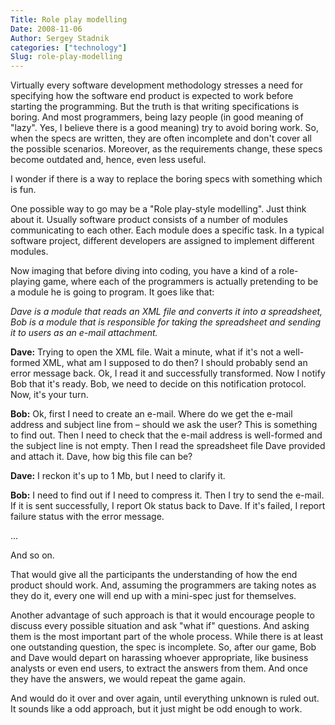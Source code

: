 ```yaml
---
Title: Role play modelling
Date: 2008-11-06
Author: Sergey Stadnik
categories: ["technology"]
Slug: role-play-modelling
---
```


Virtually every software development methodology stresses a need for
specifying how the software end product is expected to work before
starting the programming. But the truth is that writing specifications
is boring. And most programmers, being lazy people (in good meaning of
"lazy". Yes, I believe there is a good meaning) try to avoid boring work. So, when the specs are
written, they are often incomplete and don't cover all the possible
scenarios. Moreover, as the requirements change, these specs become
outdated and, hence, even less useful.

I wonder if there is a way to replace the boring specs with something
which is fun.

One possible way to go may be a "Role play-style modelling". Just think
about it. Usually software product consists of a number of modules
communicating to each other. Each module does a specific task. In a
typical software project, different developers are assigned to implement
different modules.

Now imaging that before diving into coding, you have a kind of a
role-playing game, where each of the programmers is actually pretending
to be a module he is going to program. It goes like that:

_Dave is a module that reads an XML file and converts it into a spreadsheet,
Bob is a module that is responsible for taking the spreadsheet and sending
it to users as an e-mail attachment._

__Dave:__ Trying to open the XML file. Wait a minute, what if it's
not a well-formed XML, what am I supposed to do then? I should probably
send an error message back. Ok, I read it and successfully transformed.
Now I notify Bob that it's ready. Bob, we need to decide on this
notification protocol. Now, it's your turn.

__Bob:__ Ok, first I need to create an e-mail. Where do we get the e-mail
address and subject line from – should we ask the user? This is something
to find out. Then I need to check that the e-mail address is well-formed
and the subject line is not empty. Then I read the spreadsheet file Dave
provided and attach it. Dave, how big this file can be?

__Dave:__ I reckon it's up to 1 Mb, but I need to clarify it.

__Bob:__ I need to find out if I need to compress it. Then I try to send
the e-mail. If it is sent successfully, I report Ok status back to Dave.
If it's failed, I report failure status with the error message.

...

And so on.

That would give all the participants the understanding of how the end
product should work. And, assuming the programmers are taking notes as
they do it, every one will end up with a mini-spec just for themselves.

Another advantage of such approach is that it would encourage people to
discuss every possible situation and ask "what if" questions. And asking
them is the most important part of the whole process. While there is at
least one outstanding question, the spec is incomplete. So, after our
game, Bob and Dave would depart on harassing whoever appropriate, like
business analysts or even end users, to extract the answers from them.
And once they have the answers, we would repeat the game again.

And would do it over and over again, until everything unknown is ruled
out.<br>
It sounds like a odd approach, but it just might be odd enough to work.
